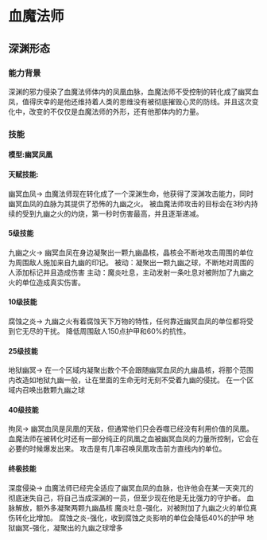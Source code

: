 # 血魔法师
## 深渊形态
### 能力背景
深渊的邪力侵染了血魔法师体内的凤凰血脉，血魔法师不受控制的转化成了幽冥血凤，值得庆幸的是他还维持着人类的思维没有被彻底摧毁心灵的防线。并且这次变化中，改变的不仅仅是血魔法师的外形，还有他那体内的力量。
### 技能

#### 模型:幽冥凤凰

#### 天赋技能:
幽冥血凤->
血魔法师现在转化成了一个深渊生命，他获得了深渊攻击能力，同时幽冥血凤的血脉为其提供了恐怖的九幽之火。
被血魔法师攻击的目标会在3秒内持续的受到九幽之火的灼烧，第一秒时伤害最高，并且逐渐递减。

#### 5级技能
九幽之火->
幽冥血凤在身边凝聚出一颗九幽晶核，晶核会不断地攻击周围的单位为周围敌人施加来自九幽的印记。
被动：凝聚出一颗九幽之球，不断地对周围的人添加标记并且造成伤害
主动：魔炎吐息，主动发射一条吐息对被附加了九幽之火的单位造成真实伤害。

#### 10级技能
腐蚀之炎->
九幽之火有着腐蚀天下万物的特性，任何靠近幽冥血凤的单位都将受到它无尽的干扰。
降低周围敌人150点护甲和60%的抗性。

#### 25级技能
地狱幽冥->
在一个区域内凝聚出数个不会跟随幽冥血凤的九幽晶核，将那个范围内改造如地狱九幽一般，让在里面的生命无时无刻不受着九幽的侵扰。
在一个区域内召唤出数颗九幽之球

#### 40级技能
拘凤->
幽冥血凤是凤凰的天敌，但通常他们只会吞噬已经没有利用价值的凤凰。血魔法师在被转化时还有一部分纯正的凤凰之血被幽冥血凤的力量所控制，它会在必要的时候爆发出来。
攻击是有几率召唤凤凰攻击前方直线内的单位。

#### 终极技能
深度侵染->
血魔法师已经完全适应了幽冥血凤的血脉，也许他会在某一天突兀的彻底迷失自己，将自己当成深渊的一员，但至少现在他是无比强力的守护者。
血脉解放，额外多凝聚两颗九幽晶核
魔炎吐息-强化，对被附加了九幽之火的单位真伤转化比增加。
腐蚀之炎-强化，收到腐蚀之炎影响的单位会降低40%的护甲
地狱幽冥-强化，凝聚出的九幽之球增多